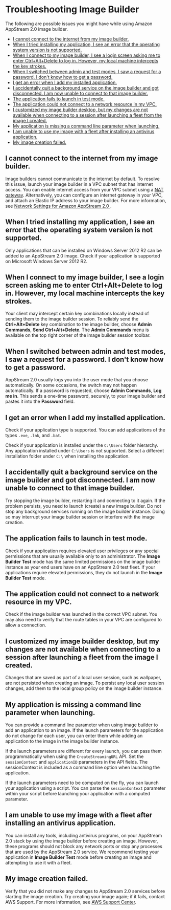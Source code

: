 # Troubleshooting Image Builder<a name="troubleshooting-image-builder"></a>

The following are possible issues you might have while using Amazon AppStream 2\.0 image builder\.


+ [I cannot connect to the internet from my image builder\.](#troubleshooting-01)
+ [When I tried installing my application, I see an error that the operating system version is not supported\.](#troubleshooting-02)
+ [When I connect to my image builder, I see a login screen asking me to enter Ctrl\+Alt\+Delete to log in\. However, my local machine intercepts the key strokes\.](#troubleshooting-03)
+ [When I switched between admin and test modes, I saw a request for a password\. I don't know how to get a password\.](#troubleshooting-04)
+ [I get an error when I add my installed application\.](#troubleshooting-05)
+ [I accidentally quit a background service on the image builder and got disconnected\. I am now unable to connect to that image builder\.](#troubleshooting-06)
+ [The application fails to launch in test mode\.](#troubleshooting-07)
+ [The application could not connect to a network resource in my VPC\.](#troubleshooting-08)
+ [I customized my image builder desktop, but my changes are not available when connecting to a session after launching a fleet from the image I created\.](#troubleshooting-09)
+ [My application is missing a command line parameter when launching\.](#troubleshooting-10)
+ [I am unable to use my image with a fleet after installing an antivirus application\.](#troubleshooting-11)
+ [My image creation failed\.](#troubleshooting-12)

## I cannot connect to the internet from my image builder\.<a name="troubleshooting-01"></a>

Image builders cannot communicate to the internet by default\. To resolve this issue, launch your image builder in a VPC subnet that has internet access\. You can enable internet access from your VPC subnet using a [NAT gateway](http://docs.aws.amazon.com/AmazonVPC/latest/UserGuide/vpc-nat-gateway.html)\. Alternatively, you can configure an internet gateway in your VPC, and attach an Elastic IP address to your image builder\. For more information, see [Network Settings for Amazon AppStream 2\.0 ](managing-network.md)\.

## When I tried installing my application, I see an error that the operating system version is not supported\.<a name="troubleshooting-02"></a>

Only applications that can be installed on Windows Server 2012 R2 can be added to an AppStream 2\.0 image\. Check if your application is supported on Microsoft Windows Server 2012 R2\.

## When I connect to my image builder, I see a login screen asking me to enter Ctrl\+Alt\+Delete to log in\. However, my local machine intercepts the key strokes\.<a name="troubleshooting-03"></a>

Your client may intercept certain key combinations locally instead of sending them to the image builder session\. To reliably send the **Ctrl\+Alt\+Delete** key combination to the image builder, choose **Admin Commands**, **Send Ctrl\+Alt\+Delete**\. The **Admin Commands** menu is available on the top right corner of the image builder session toolbar\.

## When I switched between admin and test modes, I saw a request for a password\. I don't know how to get a password\.<a name="troubleshooting-04"></a>

AppStream 2\.0 usually logs you into the user mode that you choose automatically\. On some occasions, the switch may not happen automatically\. If a password is requested, choose **Admin Commands**, **Log me in**\. This sends a one\-time password, securely, to your image builder and pastes it into the **Password** field\.

## I get an error when I add my installed application\.<a name="troubleshooting-05"></a>

Check if your application type is supported\. You can add applications of the types `.exe`, `.lnk`, and `.bat`\.

Check if your application is installed under the `C:\Users` folder hierarchy\. Any application installed under `C:\Users` is not supported\. Select a different installation folder under `C:\` when installing the application\.

## I accidentally quit a background service on the image builder and got disconnected\. I am now unable to connect to that image builder\.<a name="troubleshooting-06"></a>

Try stopping the image builder, restarting it and connecting to it again\. If the problem persists, you need to launch \(create\) a new image builder\. Do not stop any background services running on the image builder instance\. Doing so may interrupt your image builder session or interfere with the image creation\.

## The application fails to launch in test mode\.<a name="troubleshooting-07"></a>

Check if your application requires elevated user privileges or any special permissions that are usually available only to an administrator\. The **Image Builder Test** mode has the same limited permissions on the image builder instance as your end users have on an AppStream 2\.0 test fleet\. If your applications require elevated permissions, they do not launch in the **Image Builder Test** mode\.

## The application could not connect to a network resource in my VPC\.<a name="troubleshooting-08"></a>

Check if the image builder was launched in the correct VPC subnet\. You may also need to verify that the route tables in your VPC are configured to allow a connection\.

## I customized my image builder desktop, but my changes are not available when connecting to a session after launching a fleet from the image I created\.<a name="troubleshooting-09"></a>

Changes that are saved as part of a local user session, such as wallpaper, are not persisted when creating an image\. To persist any local user session changes, add them to the local group policy on the image builder instance\.

## My application is missing a command line parameter when launching\.<a name="troubleshooting-10"></a>

You can provide a command line parameter when using image builder to add an application to an image\. If the launch parameters for the application do not change for each user, you can enter them while adding an application to the image in the image builder instance\.

If the launch parameters are different for every launch, you can pass them programmatically when using the `CreateStreamingURL` API\. Set the `sessionContext` and `applicationID` parameters in the API fields\. The sessionContext is included as a command line option when launching the application\.

If the launch parameters need to be computed on the fly, you can launch your application using a script\. You can parse the `sessionContext` parameter within your script before launching your application with a computed parameter\.

## I am unable to use my image with a fleet after installing an antivirus application\.<a name="troubleshooting-11"></a>

You can install any tools, including antivirus programs, on your AppStream 2\.0 stack by using the image builder before creating an image\. However, these programs should not block any network ports or stop any processes that are used by the AppStream 2\.0 service\. We recommend testing your application in **Image Builder Test** mode before creating an image and attempting to use it with a fleet\.

## My image creation failed\.<a name="troubleshooting-12"></a>

Verify that you did not make any changes to AppStream 2\.0 services before starting the image creation\. Try creating your image again; if it fails, contact AWS Support\. For more information, see [AWS Support Center](https://console.aws.amazon.com/support/home#/)\.